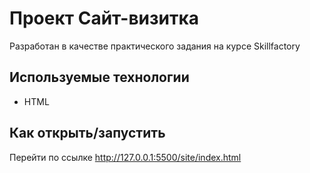# Проект Сайт-визитка

Разработан в качестве практического задания на курсе Skillfactory

## Используемые технологии

* HTML

## Как открыть/запустить

Перейти по ссылке http://127.0.0.1:5500/site/index.html
